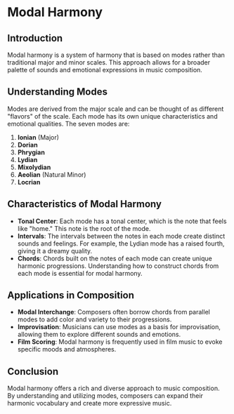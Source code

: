# Modal Harmony

## Introduction
Modal harmony is a system of harmony that is based on modes rather than traditional major and minor scales. This approach allows for a broader palette of sounds and emotional expressions in music composition.

## Understanding Modes
Modes are derived from the major scale and can be thought of as different "flavors" of the scale. Each mode has its own unique characteristics and emotional qualities. The seven modes are:

1. **Ionian** (Major)
2. **Dorian**
3. **Phrygian**
4. **Lydian**
5. **Mixolydian**
6. **Aeolian** (Natural Minor)
7. **Locrian**

## Characteristics of Modal Harmony
- **Tonal Center**: Each mode has a tonal center, which is the note that feels like "home." This note is the root of the mode.
- **Intervals**: The intervals between the notes in each mode create distinct sounds and feelings. For example, the Lydian mode has a raised fourth, giving it a dreamy quality.
- **Chords**: Chords built on the notes of each mode can create unique harmonic progressions. Understanding how to construct chords from each mode is essential for modal harmony.

## Applications in Composition
- **Modal Interchange**: Composers often borrow chords from parallel modes to add color and variety to their progressions.
- **Improvisation**: Musicians can use modes as a basis for improvisation, allowing them to explore different sounds and emotions.
- **Film Scoring**: Modal harmony is frequently used in film music to evoke specific moods and atmospheres.

## Conclusion
Modal harmony offers a rich and diverse approach to music composition. By understanding and utilizing modes, composers can expand their harmonic vocabulary and create more expressive music.
